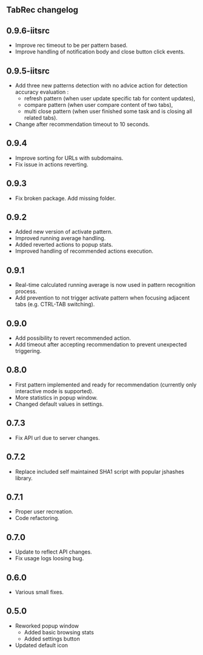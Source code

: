TabRec changelog
---

0.9.6-iitsrc
----

* Improve rec timeout to be per pattern based.
* Improve handling of notification body and close button click events.

0.9.5-iitsrc
----

* Add three new patterns detection with no advice action for detection accuracy evaluation :
  * refresh pattern (when user update specific tab for content updates),
  * compare pattern (when user compare content of two tabs),
  * multi close pattern (when user finished some task and is closing all related tabs).
* Change after recommendation timeout to 10 seconds.

0.9.4
----

* Improve sorting for URLs with subdomains.
* Fix issue in actions reverting.

0.9.3
----

* Fix broken package. Add missing folder.

0.9.2
----

* Added new version of activate pattern.
* Improved running average handling.
* Added reverted actions to popup stats.
* Improved handling of recommended actions execution.

0.9.1
----

* Real-time calculated running average is now used in pattern recognition process.
* Add prevention to not trigger activate pattern when focusing adjacent tabs (e.g. CTRL-TAB switching).

0.9.0
----

* Add possibility to revert recommended action.
* Add timeout after accepting recommendation to prevent unexpected triggering.

0.8.0
----

* First pattern implemented and ready for recommendation (currently only interactive mode is supported).
* More statistics in popup window.
* Changed default values in settings.

0.7.3
----

* Fix API url due to server changes.

0.7.2
----

* Replace included self maintained SHA1 script with popular jshashes library.

0.7.1
----

* Proper user recreation.
* Code refactoring.

0.7.0
----

* Update to reflect API changes.
* Fix usage logs loosing bug.

0.6.0
----

* Various small fixes.

0.5.0
----

* Reworked popup window
  * Added basic browsing stats
  * Added settings button
* Updated default icon
